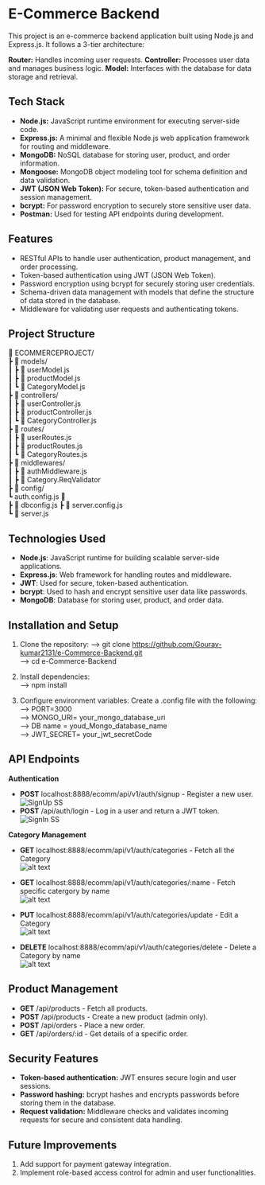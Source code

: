 # E-Commerce Backend
This project is an e-commerce backend application built using Node.js and Express.js. It follows a 3-tier architecture:

**Router:** Handles incoming user requests.
**Controller:** Processes user data and manages business logic.
**Model:** Interfaces with the database for data storage and retrieval.


## Tech Stack
* **Node.js:** JavaScript runtime environment for executing server-side code.
* **Express.js:** A minimal and flexible Node.js web application framework for routing and middleware.
* **MongoDB:** NoSQL database for storing user, product, and order information.
* **Mongoose:** MongoDB object modeling tool for schema definition and data validation.
* **JWT (JSON Web Token):** For secure, token-based authentication and session management.
* **bcrypt:** For password encryption to securely store sensitive user data.
* **Postman:** Used for testing API endpoints during development.

 ## Features
* RESTful APIs to handle user authentication, product management, and order processing.
* Token-based authentication using JWT (JSON Web Token).
* Password encryption using bcrypt for securely storing user credentials.
* Schema-driven data management with models that define the structure of data stored in the database.
* Middleware for validating user requests and authenticating tokens.

## Project Structure
📂 ECOMMERCEPROJECT/<br> ┣ 📂 models/ <br>┃ ┣ 📜 userModel.js<br> ┃ ┣ 📜 productModel.js <br>┃ ┗ 📜 CategoryModel.js <br>┣ 📂 controllers/ <br>┃ ┣ 📜 userController.js<br> ┃ ┣ 📜 productController.js <br> ┃ ┗ 📜 CategoryController.js <br>┣ 📂 routes/<br> ┃ ┣ 📜 userRoutes.js <br>┃ ┣ 📜 productRoutes.js<br> ┃ ┗ 📜 CategoryRoutes.js<br> ┣ 📂 middlewares/ <br>┃ ┣ 📜 authMiddleware.js <br> ┃ ┣ 📜 Category.ReqValidator <br> ┣ 📂 config/ <br> ┗ auth.config.js 📜 <br> ┣ 📜 dbconfig.js ┣ 📜 server.config.js <br> ┗ 📜 server.js


## Technologies Used
- **Node.js**: JavaScript runtime for building scalable server-side applications.
- **Express.js**: Web framework for handling routes and middleware.
- **JWT**: Used for secure, token-based authentication.
- **bcrypt**: Used to hash and encrypt sensitive user data like passwords.
- **MongoDB**: Database for storing user, product, and order data.

## Installation and Setup

1. Clone the repository:
--> git clone https://github.com/Gourav-kumar2131/e-Commerce-Backend.git <br>
--> cd e-Commerce-Backend <br>

2. Install dependencies: <br>
  -->  npm install

3. Configure environment variables: Create a .config file with the following:
--> PORT=3000 <br>
--> MONGO_URI= your_mongo_database_uri <br>
--> DB name = youd_Mongo_database_name <br>
--> JWT_SECRET= your_jwt_secretCode <br>


## API Endpoints
**Authentication**
* **POST** localhost:8888/ecomm/api/v1/auth/signup - Register a new user. <br>
![SignUp SS](Utility/SignUpSS.png)
* **POST** /api/auth/login - Log in a user and return a JWT token. <br>
![SignIn SS](Utility/SingIn_SS.png)

**Category Management**
* **GET** localhost:8888/ecomm/api/v1/auth/categories - Fetch all the Category <br>
![alt text](Utility/AllCategory.png)

* **GET** localhost:8888/ecomm/api/v1/auth/categories/:name  - Fetch specific catergory by name <br>
![alt text](Utility/OneCategory.png)

* **PUT** localhost:8888/ecomm/api/v1/auth/categories/update - Edit a Category <br>
![alt text](Utility/EditCaategory.png)

* **DELETE** localhost:8888/ecomm/api/v1/auth/categories/delete - Delete a Category by name <br>
![alt text](Utility/DelCategory.png)


## Product Management
* **GET** /api/products - Fetch all products. 
* **POST** /api/products - Create a new product (admin only).
* **POST** /api/orders - Place a new order.
* **GET** /api/orders/:id - Get details of a specific order.

## Security Features
* **Token-based authentication:** JWT ensures secure login and user sessions.
* **Password hashing:** bcrypt hashes and encrypts passwords before storing them in the database.
* **Request validation:** Middleware checks and validates incoming requests for secure and consistent data handling.
## Future Improvements
1. Add support for payment gateway integration.
2. Implement role-based access control for admin and user functionalities.



